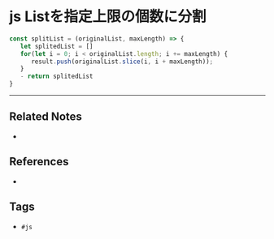 # js Listを指定上限の個数に分割
```js
const splitList = (originalList, maxLength) => {
   let splitedList = []
   for(let i = 0; i < originalList.length; i += maxLength) {
      result.push(originalList.slice(i, i + maxLength));
   }
   - return splitedList
}
```

---
## Related Notes
- 

## References
- 

## Tags
- `#js` 